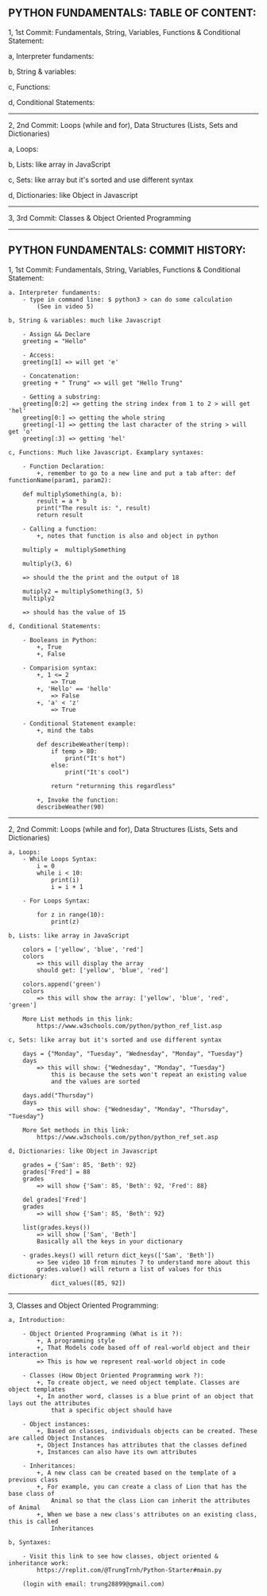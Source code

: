 ## PYTHON FUNDAMENTALS: TABLE OF CONTENT:

1, 1st Commit: Fundamentals, String, Variables, Functions & Conditional Statement:

a, Interpreter fundaments:

b, String & variables:

c, Functions:

d, Conditional Statements:

---

2, 2nd Commit: Loops (while and for), Data Structures (Lists, Sets and Dictionaries)

a, Loops:

b, Lists: like array in JavaScript

c, Sets: like array but it's sorted and use different syntax

d, Dictionaries: like Object in Javascript

---

3, 3rd Commit: Classes & Object Oriented Programming

---

## PYTHON FUNDAMENTALS: COMMIT HISTORY:

1, 1st Commit: Fundamentals, String, Variables, Functions & Conditional Statement:

    a. Interpreter fundaments:
        - type in command line: $ python3 > can do some calculation
            (See in video 5)

    b, String & variables: much like Javascript

        - Assign && Declare
        greeting = "Hello"

        - Access:
        greeting[1] => will get 'e'

        - Concatenation:
        greeting + " Trung" => will get "Hello Trung"

        - Getting a substring:
        greeting[0:2] => getting the string index from 1 to 2 > will get 'hel'
        greeting[0:] => getting the whole string
        greeting[-1] => getting the last character of the string > will get 'o'
        greeting[:3] => getting 'hel'

    c, Functions: Much like Javascript. Examplary syntaxes:

        - Function Declaration:
            +, remember to go to a new line and put a tab after: def functionName(param1, param2):

        def multiplySomething(a, b):
            result = a * b
            print("The result is: ", result)
            return result

        - Calling a function:
            +, notes that function is also and object in python

        multiply =  multiplySomething

        multiply(3, 6)

        => should the the print and the output of 18

        mutiply2 = multiplySomething(3, 5)
        multiply2

        => should has the value of 15

    d, Conditional Statements:

        - Booleans in Python:
            +, True
            +, False

        - Comparision syntax:
            +, 1 <= 2
                => True
            +, 'Hello' == 'hello'
                => False
            +, 'a' < 'z'
                => True

        - Conditional Statement example:
            +, mind the tabs

            def describeWeather(temp):
                if temp > 80:
                    print("It's hot")
                else:
                    print("It's cool")

                return "returnning this regardless"

            +, Invoke the function:
            describeWeather(90)

---

2, 2nd Commit: Loops (while and for), Data Structures (Lists, Sets and Dictionaries)

    a, Loops:
        - While Loops Syntax:
            i = 0
            while i < 10:
                print(i)
                i = i + 1

        - For Loops Syntax:

            for z in range(10):
                print(z)

    b, Lists: like array in JavaScript

        colors = ['yellow', 'blue', 'red']
        colors
            => this will display the array
            should get: ['yellow', 'blue', 'red']

        colors.append('green')
        colors
            => this will show the array: ['yellow', 'blue', 'red', 'green']

        More List methods in this link:
            https://www.w3schools.com/python/python_ref_list.asp

    c, Sets: like array but it's sorted and use different syntax

        days = {"Monday", "Tuesday", "Wednesday", "Monday", "Tuesday"}
        days
            => this will show: {"Wednesday", "Monday", "Tuesday"}
                this is because the sets won't repeat an existing value
                and the values are sorted

        days.add("Thursday")
        days
            => this will show: {"Wednesday", "Monday", "Thursday", "Tuesday"}

        More Set methods in this link:
            https://www.w3schools.com/python/python_ref_set.asp

    d, Dictionaries: like Object in Javascript

        grades = {'Sam': 85, 'Beth': 92}
        grades['Fred'] = 88
        grades
            => will show {'Sam': 85, 'Beth': 92, 'Fred': 88}

        del grades['Fred']
        grades
            => will show {'Sam': 85, 'Beth': 92}

        list(grades.keys())
            => will show ['Sam', 'Beth']
            Basically all the keys in your dictionary

        - grades.keys() will return dict_keys(['Sam', 'Beth'])
            => See video 10 from minutes 7 to understand more about this
            grades.value() will return a list of values for this dictionary:
                dict_values([85, 92])

---

3, Classes and Object Oriented Programming:

    a, Introduction:

        - Object Oriented Programming (What is it ?):
            +, A programming style
            +, That Models code based off of real-world object and their interaction
            => This is how we represent real-world object in code

        - Classes (How Object Oriented Programming work ?):
            +, To create object, we need object template. Classes are object templates
            +, In another word, classes is a blue print of an object that lays out the attributes
                that a specific object should have

        - Object instances:
            +, Based on classes, individuals objects can be created. These are called Object Instances
            +, Object Instances has attributes that the classes defined
            +, Instances can also have its own attributes

        - Inheritances:
            +, A new class can be created based on the template of a previous class
            +, For example, you can create a class of Lion that has the base class of
                Animal so that the class Lion can inherit the attributes of Animal
            +, When we base a new class's attributes on an existing class, this is called
                Inheritances

    b, Syntaxes:

        - Visit this link to see how classes, object oriented & inheritance work:
            https://replit.com/@TrungTrnh/Python-Starter#main.py

        (login with email: trung28899@gmail.com)
